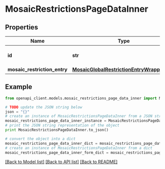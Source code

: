 # MosaicRestrictionsPageDataInner


## Properties

Name | Type | Description | Notes
------------ | ------------- | ------------- | -------------
**id** | **str** | Internal resource identifier. | 
**mosaic_restriction_entry** | [**MosaicGlobalRestrictionEntryWrapperDTO**](MosaicGlobalRestrictionEntryWrapperDTO.md) |  | 

## Example

```python
from openapi_client.models.mosaic_restrictions_page_data_inner import MosaicRestrictionsPageDataInner

# TODO update the JSON string below
json = "{}"
# create an instance of MosaicRestrictionsPageDataInner from a JSON string
mosaic_restrictions_page_data_inner_instance = MosaicRestrictionsPageDataInner.from_json(json)
# print the JSON string representation of the object
print MosaicRestrictionsPageDataInner.to_json()

# convert the object into a dict
mosaic_restrictions_page_data_inner_dict = mosaic_restrictions_page_data_inner_instance.to_dict()
# create an instance of MosaicRestrictionsPageDataInner from a dict
mosaic_restrictions_page_data_inner_form_dict = mosaic_restrictions_page_data_inner.from_dict(mosaic_restrictions_page_data_inner_dict)
```
[[Back to Model list]](../README.md#documentation-for-models) [[Back to API list]](../README.md#documentation-for-api-endpoints) [[Back to README]](../README.md)


